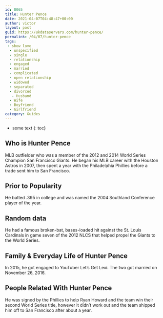 ```yaml
---
id: 8065
title: Hunter Pence
date: 2021-04-07T04:48:47+00:00
author: victor
layout: post
guid: https://ukdataservers.com/hunter-pence/
permalink: /04/07/hunter-pence
tags:
 - show love
  - unspecified
  - single
  - relationship
  - engaged
  - married
  - complicated
  - open relationship
  - widowed
  - separated
  - divorced
   - Husband
  - Wife
  - Boyfriend
  - Girlfriend
category: Guides
---
```


* some text
{: toc}


## Who is Hunter Pence



MLB outfielder who was a member of the 2012 and 2014 World Series Champion San Francisco Giants. He began his MLB career with the Houston Astros in 2007, then spent a year with the Philadelphia Phillies before a trade sent him to San Francisco.

                
                
                
## Prior to Popularity



He batted .395 in college and was named the 2004 Southland Conference player of the year.

                
                
                
## Random data



He had a famous broken-bat, bases-loaded hit against the St. Louis Cardinals in game seven of the 2012 NLCS that helped propel the Giants to the World Series.

                
                
                
## Family & Everyday Life of Hunter Pence



In 2015, he got engaged to YouTuber Let&#8217;s Get Lexi. The two got married on November 26, 2016.

                
                
                
## People Related With Hunter Pence



He was signed by the Phillies to help Ryan Howard and the team win their second World Series title, however it didn&#8217;t work out and the team shipped him off to San Francisco after about a year.

                
              
            
          
          
          